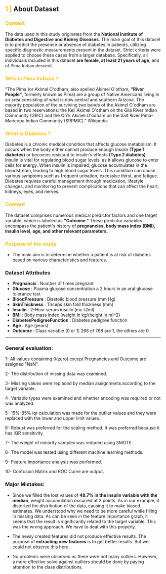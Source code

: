 ## <b><span style='color:#F1C40F'>1 |</span> About Dataset</b>

### <b><span style='color:#F1C40F'>Context</span></b>

The data used in this study originates from the **National Institute of Diabetes and Digestive and Kidney Diseases**. The main goal of this dataset is to predict the presence or absence of diabetes in patients, utilizing specific diagnostic measurements present in the dataset. Strict criteria were applied to choose these cases from a larger database. Specifically, all individuals included in this dataset **are female, at least 21 years of age**, and of Pima Indian descent.

### <b><span style='color:#F1C40F'>Who is Pima Indians ?</span></b>
"The Pima (or Akimel O'odham, also spelled Akimel O'otham, **"River People"**, formerly known as Pima) are a group of Native Americans living in an area consisting of what is now central and southern Arizona. The majority population of the surviving two bands of the Akimel O'odham are based in two reservations: the Keli Akimel O'otham on the Gila River Indian Community (GRIC) and the On'k Akimel O'odham on the Salt River Pima-Maricopa Indian Community (SRPMIC)." Wikipedia

### <b><span style='color:#F1C40F'>What is Diabetes ? </span></b>
Diabetes is a chronic medical condition that affects glucose metabolism. It occurs when the body either cannot produce enough insulin **(Type 1 diabetes)** or becomes resistant to insulin's effects **(Type 2 diabetes)**. Insulin is vital for regulating blood sugar levels, as it allows glucose to enter cells for energy. When insulin is impaired, glucose accumulates in the bloodstream, leading to high blood sugar levels. This condition can cause various symptoms such as frequent urination, excessive thirst, and fatigue. Diabetes requires careful management through medication, lifestyle changes, and monitoring to prevent complications that can affect the heart, kidneys, eyes, and nerves.

### <b><span style='color:#F1C40F'>Content</span></b>
The dataset comprises numerous medical predictor factors and one target variable, which is labeled as **"Outcome."** These predictor variables encompass the patient's history of **pregnancies, body mass index (BMI), insulin level, age, and other relevant parameters.**

### <b><span style='color:#F1C40F'>Purpose of the study</span></b>
- The main aim is to determine whether a patient is at risk of diabetes based on various characteristics and features.


### Dataset Attributes
- **Pregnancis** : Number of times pregnant
- **Glucose** : Plasma glucose concentration a 2 hours in an oral glucose tolerance test
- **BloodPressure** : Diastolic blood pressure (mm Hg)
- **SkinThickness** : Triceps skin fold thickness (mm)
- **Insulin** : 2-Hour serum insulin (mu U/ml)
- **BMI** : Body mass index (weight in kg/(height in m)^2)
- **DiabetesPedigreeFunction** : Diabetes pedigree function
- **Age** : Age (years)
- **Outcome** : Class variable (0 or 1) 268 of 768 are 1, the others are 0

------------------------------
### General evaluation:

1- All values containing 0(zero) except Pregnancies and Outcome are assigned "NaN".

2- The distribution of missing data was examined.

3- Missing values were replaced by median assignments according to the target variable.

4- Variable types were examined and whether encoding was required or not was analyzed.

5- 15%-85% iqr calculation was made for the outlier values and they were replaced with the lower and upper limit values.

6- Robust was preferred for the scaling method. It was preferred because it has IQR sensitivity.

7- The weight of minority samples was reduced using SMOTE.

8- The model was tested using different machine learning methods.

9- Feature importance analysis was performed.

10- Confusion Matrix and ROC Curve are output.


### Major Mistakes:

- Since we filled the lost values of **48.7% in the insulin variable with the median**, weight accumulation occurred at 2 points. As in our example, it distorted the distribution of the data, causing it to make biased estimates. We understood why we need to be more careful while filling in missing data. As can be seen in the feature importance graph, it seems that the result is significantly related to the target variable. This was the wrong approach. We have to deal with this properly.

- The newly created features did not produce effective results. The purpose of **extracting new features** is to get better results. But we could not observe this here.

- No problems were observed as there were not many outliers. However, a more effective solve against outliers should be done by paying attention to the class distributions.

